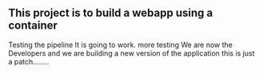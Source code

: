 ## This project is to build a webapp using a container
Testing the pipeline
It is going to work.
more testing
We are now the Developers and we are building a new version of the application
this is just a patch........
